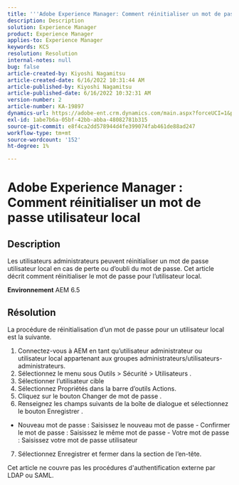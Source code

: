 ```yaml
---
title: '''Adobe Experience Manager: Comment réinitialiser un mot de passe utilisateur local'
description: Description
solution: Experience Manager
product: Experience Manager
applies-to: Experience Manager
keywords: KCS
resolution: Resolution
internal-notes: null
bug: false
article-created-by: Kiyoshi Nagamitsu
article-created-date: 6/16/2022 10:31:44 AM
article-published-by: Kiyoshi Nagamitsu
article-published-date: 6/16/2022 10:32:31 AM
version-number: 2
article-number: KA-19897
dynamics-url: https://adobe-ent.crm.dynamics.com/main.aspx?forceUCI=1&pagetype=entityrecord&etn=knowledgearticle&id=d07c5e7f-5fed-ec11-bb3d-000d3a5c4890
exl-id: 1abe7b6a-05bf-42bb-abba-48082781b315
source-git-commit: e8f4ca2dd578944d4fe399074fab461de88ad247
workflow-type: tm+mt
source-wordcount: '152'
ht-degree: 1%

---
```


# Adobe Experience Manager : Comment réinitialiser un mot de passe utilisateur local

## Description


Les utilisateurs administrateurs peuvent réinitialiser un mot de passe utilisateur local en cas de perte ou d’oubli du mot de passe.
Cet article décrit comment réinitialiser le mot de passe pour l’utilisateur local.

<b>Environnement</b>
AEM 6.5


## Résolution


La procédure de réinitialisation d’un mot de passe pour un utilisateur local est la suivante.

1. Connectez-vous à AEM en tant qu’utilisateur administrateur ou utilisateur local appartenant aux groupes administrateurs/utilisateurs-administrateurs.
2. Sélectionnez le menu sous Outils > Sécurité > Utilisateurs .
3. Sélectionner l’utilisateur cible
4. Sélectionnez Propriétés dans la barre d’outils Actions.
5. Cliquez sur le bouton Changer de mot de passe .
6. Renseignez les champs suivants de la boîte de dialogue et sélectionnez le bouton Enregistrer .

- Nouveau mot de passe : Saisissez le nouveau mot de passe - Confirmer le mot de passe : Saisissez le même mot de passe - Votre mot de passe : Saisissez votre mot de passe utilisateur

7. Sélectionnez Enregistrer et fermer dans la section de l’en-tête.

Cet article ne couvre pas les procédures d&#39;authentification externe par LDAP ou SAML.
